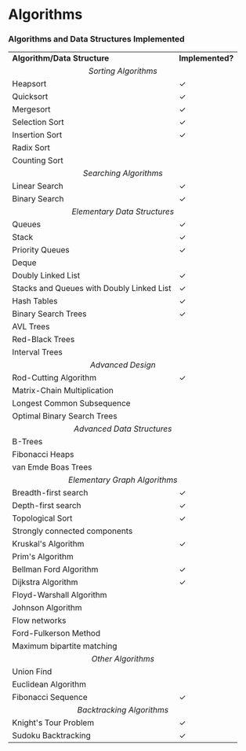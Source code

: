 # Algorithms
### Algorithms and Data Structures Implemented

<table>
    <tr>
        <td><b>Algorithm/Data Structure</b></td>
        <td><b>Implemented?</b></td>
    </tr>
    <tr>
        <td colspan="2" align="center"><i>Sorting Algorithms</i></td>
    </tr>
    <tr>
        <td>Heapsort</td>
        <td>✓</td>
    </tr>
    <tr>
        <td>Quicksort</td>
        <td>✓</td>
    </tr>
    <tr>
        <td>Mergesort</td>
        <td>✓</td>
    </tr>
    <tr>
        <td>Selection Sort</td>
        <td>✓</td>
    </tr>
    <tr>
        <td>Insertion Sort</td>
        <td>✓</td>
    </tr>
    <tr>
        <td>Radix Sort</td>
        <td>&nbsp;</td>
    </tr>
    <tr>
        <td>Counting Sort</td>
        <td>&nbsp;</td>
    </tr>
    <tr>
        <td colspan="2" align="center"><i>Searching Algorithms</i></td>
    </tr>
    <tr>
        <td>Linear Search</td>
        <td>✓</td>
    </tr>
    <tr>
        <td>Binary Search</td>
        <td>✓</td>
    </tr>
    <tr>
        <td colspan="2" align="center"><i>Elementary Data Structures</i></td>
    </tr>
    <tr>
        <td>Queues</td>
        <td>✓</td>
    </tr>
    <tr>
        <td>Stack</td>
        <td>✓</td>
    </tr>
    <tr>
        <td>Priority Queues</td>
        <td>✓</td>
    </tr>
    <tr>
        <td>Deque</td>
        <td>&nbsp;</td>
    </tr>
    <tr>
        <td>Doubly Linked List</td>
        <td>✓</td>
    </tr>
    <tr>
        <td>Stacks and Queues with Doubly Linked List</td>
        <td>✓</td>
    </tr>
    <tr>
        <td>Hash Tables</td>
        <td>✓</td>
    </tr>
    <tr>
        <td>Binary Search Trees</td>
        <td>✓</td>
    </tr>
    <tr>
        <td>AVL Trees</td>
        <td>&nbsp;</td>
    </tr>
    <tr>
        <td>Red-Black Trees</td>
        <td>&nbsp;</td>
    </tr>
    <tr>
        <td>Interval Trees</td>
        <td>&nbsp;</td>
    </tr>
    <tr>
        <td colspan="2" align="center"><i>Advanced Design</i></td>
    </tr>
    <tr>
        <td>Rod-Cutting Algorithm</td>
        <td>✓</td>
    </tr>
    <tr>
        <td>Matrix-Chain Multiplication</td>
        <td>&nbsp;</td>
    </tr>
    <tr>
        <td>Longest Common Subsequence</td>
        <td>&nbsp;</td>
    </tr>
    <tr>
        <td>Optimal Binary Search Trees</td>
        <td>&nbsp;</td>
    </tr>
    <tr>
        <td colspan="2" align="center"><i>Advanced Data Structures</i></td>
    </tr>
    <tr>
        <td>B-Trees</td>
        <td>&nbsp;</td>
    </tr>
    <tr>
        <td>Fibonacci Heaps</td>
        <td>&nbsp;</td>
    </tr>
    <tr>
        <td>van Emde Boas Trees</td>
        <td>&nbsp;</td>
    </tr>
    <tr>
        <td colspan="2" align="center"><i>Elementary Graph Algorithms</i></td>
    </tr>
    <tr>
        <td>Breadth-first search</td>
        <td>✓</td>
    </tr>
    <tr>
        <td>Depth-first search</td>
        <td>✓</td>
    </tr>
    <tr>
        <td>Topological Sort</td>
        <td>✓</td>
    </tr>
    <tr>
        <td>Strongly connected components</td>
        <td>&nbsp;</td>
    </tr>
    <tr>
        <td>Kruskal's Algorithm</td>
        <td>✓</td>
    </tr>
    <tr>
        <td>Prim's Algorithm</td>
        <td>&nbsp;</td>
    </tr>
    <tr>
        <td>Bellman Ford Algorithm</td>
        <td>✓</td>
    </tr>
    <tr>
        <td>Dijkstra Algorithm</td>
        <td>✓</td>
    </tr>
    <tr>
        <td>Floyd-Warshall Algorithm</td>
        <td>&nbsp;</td>
    </tr>
    <tr>
        <td>Johnson Algorithm</td>
        <td>&nbsp;</td>
    </tr>
    <tr>
        <td>Flow networks</td>
        <td>&nbsp;</td>
    </tr>
    <tr>
        <td>Ford-Fulkerson Method</td>
        <td>&nbsp;</td>
    </tr>
    <tr>
        <td>Maximum bipartite matching</td>
        <td>&nbsp;</td>
    </tr>
    <tr>
        <td colspan="2" align="center"><i>Other Algorithms</i></td>
    </tr>
    <tr>
        <td>Union Find</td>
        <td>&nbsp;</td>
    </tr>
    <tr>
        <td>Euclidean Algorithm</td>
        <td>&nbsp;</td>
    </tr>
    <tr>
        <td>Fibonacci Sequence</td>
        <td>✓</td>
    </tr>
    <tr>
	<td colspan="2" align="center"><i>Backtracking Algorithms</i></td>
    </tr>
    <tr>
	<td>Knight's Tour Problem</td>
	<td>✓</td>
    </tr>
    <tr>
	<td>Sudoku Backtracking</td>
	<td>✓</td>
    </tr>
</table>
